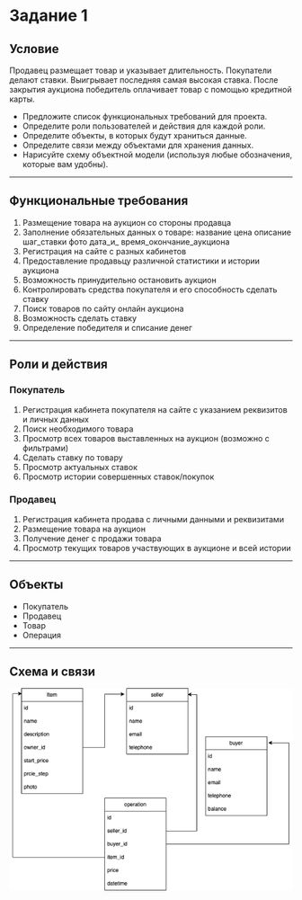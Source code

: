 # Задание 1

## Условие

Продавец размещает товар и указывает длительность. Покупатели делают ставки. Выигрывает последняя самая высокая ставка. После закрытия аукциона победитель оплачивает товар с помощью кредитной карты.

* Предложите список функциональных требований для проекта.
* Определите роли пользователей и действия для каждой роли.
* Определите объекты, в которых будут храниться данные.
* Определите связи между объектами для хранения данных.
* Нарисуйте схему объектной модели (используя любые обозначения, которые вам удобны).

---
  
## Функциональные требования

1. Размещение товара на аукцион со стороны продавца
2. Заполнение обязательных данных о товаре: название цена описание шаг_ставки фото дата_и_ время_окончание_аукциона
3. Регистрация на сайте с разных кабинетов
4. Предоставление продавьцу различной статистики и истории аукциона
5. Возможность принудительно остановить аукцион
6. Контролировать средства покупателя и его способность сделать ставку
7. Поиск товаров по сайту онлайн аукциона
8. Возможность сделать ставку
9. Определение победителя и списание денег

---

## Роли и действия

### Покупатель 
1. Регистрация кабинета покупателя на сайте с указанием реквизитов и личных данных
2. Поиск необходимого товара
3. Просмотр всех товаров выставленных на аукцион (возможно с фильтрами)
4. Сделать ставку по товару
5. Просмотр актуальных ставок
6. Просмотр истории совершенных ставок/покупок

### Продавец
1. Регистрация кабинета продава с личными данными и реквизитами
2. Размещение товара на аукцион
3. Получение денег с продажи товара
4. Просмотр текущих товаров участвующих в аукционе и всей истории 

---

## Объекты

- Покупатель
- Продавец
- Товар
- Операция

---

## Схема и связи

![](/img/1.png)
